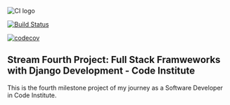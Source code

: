 ![CI logo](https://codeinstitute.s3.amazonaws.com/fullstack/ci_logo_small.png)

[![Build Status](https://www.travis-ci.com/jdquerales/MilestoneProject_4.svg?branch=master)](https://www.travis-ci.com/jdquerales/MilestoneProject_4)

[![codecov](https://codecov.io/gh/jdquerales/MilestoneProject_4/branch/master/graph/badge.svg)](https://codecov.io/gh/jdquerales/MilestoneProject_4)

## Stream Fourth Project: Full Stack Framweworks with Django Development - Code Institute

This is the fourth milestone project of my journey as a Software Developer in Code Institute.
